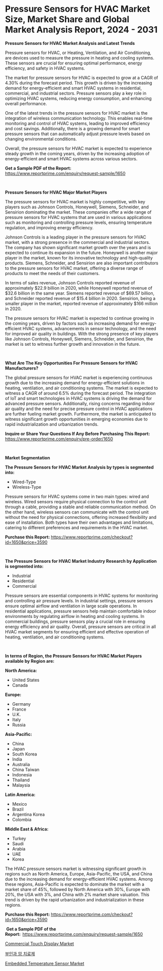 <p><h1>Pressure Sensors for HVAC Market Size, Market Share and Global Market Analysis Report, 2024 - 2031</h1></p><p><strong>Pressure Sensors for HVAC Market Analysis and Latest Trends</strong></p>
<p><p>Pressure sensors for HVAC, or Heating, Ventilation, and Air Conditioning, are devices used to measure the pressure in heating and cooling systems. These sensors are crucial for ensuring optimal performance, energy efficiency, and safety in HVAC systems.</p><p>The market for pressure sensors for HVAC is expected to grow at a CAGR of 4.30% during the forecast period. This growth is driven by the increasing demand for energy-efficient and smart HVAC systems in residential, commercial, and industrial sectors. Pressure sensors play a key role in optimizing HVAC systems, reducing energy consumption, and enhancing overall performance.</p><p>One of the latest trends in the pressure sensors for HVAC market is the integration of wireless communication technology. This enables real-time monitoring and control of HVAC systems, leading to improved efficiency and cost savings. Additionally, there is a growing demand for smart pressure sensors that can automatically adjust pressure levels based on changing environmental conditions.</p><p>Overall, the pressure sensors for HVAC market is expected to experience steady growth in the coming years, driven by the increasing adoption of energy-efficient and smart HVAC systems across various sectors.</p></p>
<p><strong>Get a Sample PDF of the Report:&nbsp;</strong> <a href="https://www.reportprime.com/enquiry/request-sample/1650">https://www.reportprime.com/enquiry/request-sample/1650</a></p>
<p>&nbsp;</p>
<p><strong>Pressure Sensors for HVAC Major Market Players</strong></p>
<p><p>The pressure sensors for HVAC market is highly competitive, with key players such as Johnson Controls, Honeywell, Siemens, Schneider, and Sensirion dominating the market. These companies offer a wide range of pressure sensors for HVAC systems that are used in various applications such as monitoring and controlling pressure levels, ensuring temperature regulation, and improving energy efficiency.</p><p>Johnson Controls is a leading player in the pressure sensors for HVAC market, with a strong presence in the commercial and industrial sectors. The company has shown significant market growth over the years and is expected to continue its expansion in the future. Honeywell is another major player in the market, known for its innovative technology and high-quality products. Siemens, Schneider, and Sensirion are also important contributors to the pressure sensors for HVAC market, offering a diverse range of products to meet the needs of their customers.</p><p>In terms of sales revenue, Johnson Controls reported revenue of approximately $22.9 billion in 2020, while Honeywell reported revenue of $32.6 billion in the same year. Siemens reported revenue of $69.57 billion, and Schneider reported revenue of $15.4 billion in 2020. Sensirion, being a smaller player in the market, reported revenue of approximately $166 million in 2020.</p><p>The pressure sensors for HVAC market is expected to continue growing in the coming years, driven by factors such as increasing demand for energy-efficient HVAC systems, advancements in sensor technology, and the need for improved air quality in buildings. With the strong presence of key players like Johnson Controls, Honeywell, Siemens, Schneider, and Sensirion, the market is set to witness further growth and innovation in the future.</p></p>
<p>&nbsp;</p>
<p><strong>What Are The Key Opportunities For Pressure Sensors for HVAC Manufacturers?</strong></p>
<p><p>The global pressure sensors for HVAC market is experiencing continuous growth due to the increasing demand for energy-efficient solutions in heating, ventilation, and air conditioning systems. The market is expected to witness a CAGR of around 6.5% during the forecast period. The integration of IoT and smart technologies in HVAC systems is driving the demand for advanced pressure sensors. Additionally, rising concerns regarding indoor air quality and the need for precise pressure control in HVAC applications are further fueling market growth. Furthermore, the market is anticipated to witness significant growth opportunities in emerging economies due to rapid industrialization and urbanization trends.</p></p>
<p><strong>Inquire or Share Your Questions If Any Before Purchasing This Report:</strong> <a href="https://www.reportprime.com/enquiry/pre-order/1650">https://www.reportprime.com/enquiry/pre-order/1650</a></p>
<p>&nbsp;</p>
<p><strong>Market Segmentation</strong></p>
<p><strong>The Pressure Sensors for HVAC Market Analysis by types is segmented into:</strong></p>
<p><ul><li>Wired-Type</li><li>Wireless-Type</li></ul></p>
<p><p>Pressure sensors for HVAC systems come in two main types: wired and wireless. Wired sensors require physical connection to the control unit through a cable, providing a stable and reliable communication method. On the other hand, wireless sensors can communicate with the control unit without the need for physical connections, offering increased flexibility and ease of installation. Both types have their own advantages and limitations, catering to different preferences and requirements in the HVAC market.</p></p>
<p><strong>Purchase this Report:&nbsp;</strong><a href="https://www.reportprime.com/checkout?id=1650&price=3590">https://www.reportprime.com/checkout?id=1650&price=3590</a></p>
<p>&nbsp;</p>
<p><strong>The Pressure Sensors for HVAC Market Industry Research by Application is segmented into:</strong></p>
<p><ul><li>Industrial</li><li>Residential</li><li>Commercial</li></ul></p>
<p><p>Pressure sensors are essential components in HVAC systems for monitoring and controlling air pressure levels. In industrial settings, pressure sensors ensure optimal airflow and ventilation in large scale operations. In residential applications, pressure sensors help maintain comfortable indoor environments by regulating airflow in heating and cooling systems. In commercial buildings, pressure sensors play a crucial role in ensuring energy efficiency and air quality. Overall, pressure sensors are critical in all HVAC market segments for ensuring efficient and effective operation of heating, ventilation, and air conditioning systems.</p></p>
<p>&nbsp;</p>
<p><strong>In terms of Region, the Pressure Sensors for HVAC Market Players available by Region are:</strong></p>
<p>
    <p> <strong> North America: </strong>
        <ul>
            <li>United States</li>
            <li>Canada</li>
        </ul>
        </p> 
    <p> <strong> Europe: </strong>
        <ul>
            <li>Germany</li>
            <li>France</li>
            <li>U.K.</li>
            <li>Italy</li>
            <li>Russia</li>
        </ul>
        </p> 
    <p> <strong> Asia-Pacific: </strong>
        <ul>
            <li>China</li>
            <li>Japan</li>
            <li>South Korea</li>
            <li>India</li>
            <li>Australia</li>
            <li>China Taiwan</li>
            <li>Indonesia</li>
            <li>Thailand</li>
            <li>Malaysia</li>
        </ul>
        </p> 
    <p> <strong> Latin America: </strong>
        <ul>
            <li>Mexico</li>
            <li>Brazil</li>
            <li>Argentina Korea</li>
            <li>Colombia</li>
        </ul>
        </p> 
    <p> <strong> Middle East & Africa: </strong>
        <ul>
            <li>Turkey</li>
            <li>Saudi</li>
            <li>Arabia</li>
            <li>UAE</li>
            <li>Korea</li>
        </ul>
    </p>
    </p>
<p><p>The HVAC pressure sensors market is witnessing significant growth in regions such as North America, Europe, Asia-Pacific, the USA, and China due to the increasing demand for energy-efficient HVAC systems. Among these regions, Asia-Pacific is expected to dominate the market with a market share of 45%, followed by North America with 30%, Europe with 20%, the USA with 3%, and China with 2% market share valuation. This trend is driven by the rapid urbanization and industrialization in these regions.</p></p>
<p><strong>Purchase this Report: </strong><a href="https://www.reportprime.com/checkout?id=1650&price=3590">https://www.reportprime.com/checkout?id=1650&price=3590</a></p>
<p>&nbsp;<strong>Get a Sample PDF of the Report:&nbsp;&nbsp;</strong><a href="https://www.reportprime.com/enquiry/request-sample/1650">https://www.reportprime.com/enquiry/request-sample/1650</a></p>
<p><strong></strong></p>
<p><p><a href="https://github.com/julyju69/Market-Research-Report-List-2/blob/main/commercial-touch-display-market.md">Commercial Touch Display Market</a></p><p><a href="https://github.com/bvubpqd5241630/Market-Research-Report-List-1/blob/main/66023169331.md">부인과 암 치료제</a></p><p><a href="https://github.com/gdfhhhj/Market-Research-Report-List-3/blob/main/embedded-temperature-sensor-market.md">Embedded Temperature Sensor Market</a></p></p>
